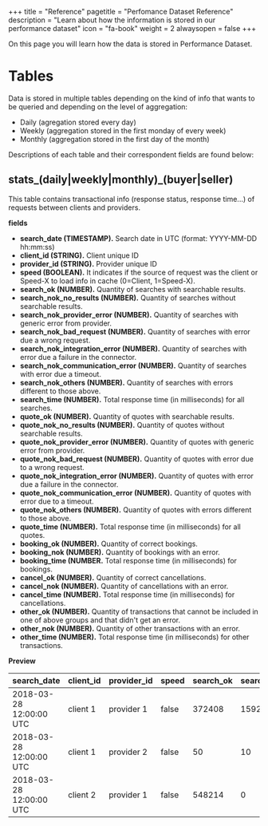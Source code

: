 +++
title = "Reference"
pagetitle = "Perfomance Dataset Reference"
description = "Learn about how the information is stored in our performance dataset"
icon = "fa-book"
weight = 2
alwaysopen = false
+++

On this page you will learn how the data is stored in Performance Dataset.

# Tables

Data is stored in multiple tables depending on the kind of info that wants to be queried and depending on the level of aggregation:

* Daily   (agregation stored every day)
* Weekly  (aggregation stored in the first monday of every week)
* Monthly (aggregation stored in the first day of the month)

Descriptions of each table and their correspondent fields are found below:


## stats\_(daily|weekly|monthly)\_(buyer|seller)
This table contains transactional info (response status, response time...) of requests between clients and providers.

__fields__

* **search\_date (TIMESTAMP).** Search date in UTC (format: YYYY-MM-DD hh:mm:ss)
* **client\_id (STRING).** Client unique ID
* **provider\_id (STRING).** Provider unique ID
* **speed (BOOLEAN).** It indicates if the source of request was the client or Speed-X to load info in cache (0=Client, 1=Speed-X).
* **search\_ok (NUMBER).** Quantity of searches with searchable results.
* **search\_nok_no_results (NUMBER).** Quantity of searches without searchable results.
* **search\_nok_provider_error (NUMBER).** Quantity of searches with generic error from provider.
* **search\_nok_bad_request (NUMBER).** Quantity of searches with error due a wrong request.
* **search\_nok_integration_error (NUMBER).** Quantity of searches with error due a failure in the connector.
* **search\_nok_communication_error (NUMBER).** Quantity of searches with error due a timeout.
* **search\_nok_others (NUMBER).** Quantity of searches with errors different to those above.
* **search\_time (NUMBER).** Total response time (in milliseconds) for all searches.
* **quote\_ok (NUMBER).** Quantity of quotes with searchable results.
* **quote\_nok_no_results (NUMBER).** Quantity of quotes without searchable results.
* **quote\_nok_provider_error (NUMBER).** Quantity of quotes with generic error from provider.
* **quote\_nok_bad_request (NUMBER).** Quantity of quotes with error due to a wrong request.
* **quote\_nok_integration_error (NUMBER).** Quantity of quotes with error due a failure in the connector.
* **quote\_nok_communication_error (NUMBER).** Quantity of quotes with error due to a timeout.
* **quote\_nok_others (NUMBER).** Quantity of quotes with errors different to those above.
* **quote\_time (NUMBER).** Total response time (in milliseconds) for all quotes.
* **booking\_ok (NUMBER).** Quantity of correct bookings.
* **booking\_nok (NUMBER).** Quantity of bookings with an error.
* **booking\_time (NUMBER.** Total response time (in milliseconds) for bookings.
* **cancel\_ok (NUMBER).** Quantity of correct cancellations.
* **cancel\_nok (NUMBER).** Quantity of cancellations with an error.
* **cancel\_time (NUMBER).** Total response time (in milliseconds) for cancellations.
* **other\_ok (NUMBER).** Quantity of transactions that cannot be included in one of above groups and that didn't get an error.
* **other\_nok (NUMBER).** Quantity of other transactions with an error.
* **other\_time (NUMBER).** Total response time (in milliseconds) for other transactions.

__Preview__

| search\_date | client\_id | provider\_id | speed | search\_ok | search\_nok_no_results | search\_nok_provider_error | search\_nok_bad_request | search\_nok_integration_error | search\_nok_communication_error | search\_nok_others | search\_time | quote\_ok | quote\_nok_no_results | quote\_nok_provider_error | quote\_nok_bad_request | quote\_nok_integration_error | quote\_nok_communication_error | quote\_nok_others | quote\_time | bookinging\_ok | bookinging\_nok | bookinging\_time | cancel\_ok | cancel\_nok | cancel\_time | other\_ok | other\_nok | other\_time  |
| :-------------------------------------- | :---- | :---- | :---- | :---- | :---- | :---- | :---- | :---- | :---- | :---- | :---- | :---- | :---- | :---- | :---- | :---- | :---- | :---- | :---- | :---- | :---- | :---- | :---- | :---- | :---- | :---- | :---- | :---- |
| 2018-03-28 12:00:00 UTC | client 1 | provider 1 | false | 372408 | 159272 | 571 | 30093 | 0 | 40 | 0 | 206883360 | 182 | 0 | 0 | 0 | 0 | 0 | 0 | 38166 | 3 | 0 | 31848 | 0 | 0 | 0 | 0 | 0 | 0 |
| 2018-03-28 12:00:00 UTC | client 1 | provider 2 | false | 50 | 10 | 0 | 0 | 0 | 0 | 0 | 48754 | 419 | 6 | 0 | 0 | 0 | 4 | 0 | 374301 | 5 | 0 | 41257 | 1 | 0 | 6080 | 172 | 0 | 5116 |
| 2018-03-28 12:00:00 UTC | client 2 | provider 1 | false | 548214 | 0 | 577 | 0 | 714 | 0 | 0 | 47457579 | 3719 | 32 | 0 | 0 | 0 | 0 | 0 | 327425 | 18 | 0 | 81757 | 6 | 4 | 31803 | 230 | 0 | 42614 |



